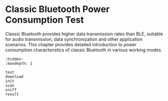 #  Classic Bluetooth Power Consumption Test

Classic Bluetooth provides higher data transmission rates than BLE, suitable for audio transmission, data synchronization and other application scenarios. This chapter provides detailed introduction to power consumption characteristics of classic Bluetooth in various working modes.

```{toctree}
:hidden:
:maxdepth: 2

test
download
init
scan
sniff
result
```